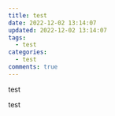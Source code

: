 ```yaml
---
title: test
date: 2022-12-02 13:14:07
updated: 2022-12-02 13:14:07
tags:
  - test
categories:
  - test
comments: true
---
```

t﻿est

t﻿est